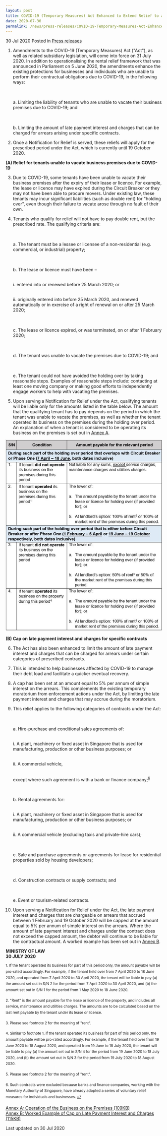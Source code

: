 ```yaml
---
layout: post
title: COVID-19 (Temporary Measures) Act Enhanced to Extend Relief to an Inability to Vacate Business Premises and to Cap Late Payment Interest and Charges
date: 2020-07-30
permalink: /news/press-releases/COVID-19-Temporary-Measures-Act-Enhanced-Inability-to-Vacate-Cap-Late-Payment-Interest-and-Charges
---
```


30 Jul 2020 Posted in [Press releases](/news/press-releases)

<ol start="1">
<li>Amendments to the COVID-19 (Temporary Measures) Act ("Act"), as well as related subsidiary legislation, will come into force on 31 July 2020. In addition to operationalising the rental relief framework that was announced in Parliament on 5 June 2020, the amendments enhance the existing protections for businesses and individuals who are unable to perform their contractual obligations due to COVID-19, in the following ways:

<br><br>a. Limiting the liability of tenants who are unable to vacate their business premises due to COVID-19; and 

<br><br>b. Limiting the amount of late payment interest and charges that can be charged for arrears arising under specific contracts.
</li></ol>

<ol start="2">
<li>Once a Notification for Relief is served, these reliefs will apply for the prescribed period under the Act, which is currently until 19 October 2020.</li></ol>

**(A) Relief for tenants unable to vacate business premises due to COVID-19**

<ol start="3">
<li>Due to COVID-19, some tenants have been unable to vacate their business premises after the expiry of their lease or licence. For example, the lease or licence may have expired during the Circuit Breaker or they may not have been able to procure movers. Under existing law, these tenants may incur significant liabilities (such as double rent) for "holding over", even though their failure to vacate arose through no fault of their own.</li></ol>

<ol start="4">
<li>Tenants who qualify for relief will not have to pay double rent, but the prescribed rate. The qualifying criteria are:

<br><br>a. The tenant must be a lessee or licensee of a non-residential (e.g. commercial, or industrial) property;

<br><br>b. The lease or licence must have been – 

<br>i. entered into or renewed before 25 March 2020; or 

<br>ii. originally entered into before 25 March 2020, and renewed automatically or in exercise of a right of renewal on or after 25 March 2020;

<br><br>c. The lease or licence expired, or was terminated, on or after 1 February 2020;

<br><br>d. The tenant was unable to vacate the premises due to COVID-19; and

<br><br>e. The tenant could not have avoided the holding over by taking reasonable steps. Examples of reasonable steps include: contacting at least one moving company or making good efforts to independently engage workers to help with vacating the premises.
</li></ol>

<ol start="5">
<li>Upon serving a Notification for Relief under the Act, qualifying tenants will be liable only for the amounts listed in the table below. The amount that the qualifying tenant has to pay depends on the period in which the tenant was unable to vacate the premises, as well as whether the tenant operated its business on the premises during the holding over period. An explanation of when a tenant is considered to be operating its business on the premises is set out in <u>Annex A</u>.</li></ol>

![image](/files/news/press-releases/2020/7/COVIDAct7B_PrescribedAmounts.JPG)

**(B) Cap on late payment interest and charges for specific contracts**

<ol start="6">
<li>The Act has also been enhanced to limit the amount of late payment interest and charges that can be charged for arrears under certain categories of prescribed contracts.</li></ol> 

<ol start="7">
<li>This is intended to help businesses affected by COVID-19 to manage their debt load and facilitate a quicker eventual recovery.</li></ol>

<ol start="8">
<li>A cap has been set at an amount equal to 5% per annum of simple interest on the arrears. This complements the existing temporary moratorium from enforcement actions under the Act, by limiting the late payment interest and charges that may accrue during the moratorium.</li></ol>

<ol start="9">
<li>This relief applies to the following categories of contracts under the Act: 

<br><br>a. Hire-purchase and conditional sales agreements of: 

<br>i. A plant, machinery or fixed asset in Singapore that is used for manufacturing, production or other business purposes; or

<br>ii. A commercial vehicle, 

<br> except where such agreement is with a bank or finance company;<sup><a href="#fn6" id="ref6">6</a></sup>

<br><br>b. Rental agreements for: 

<br>i. A plant, machinery or fixed asset in Singapore that is used for manufacturing, production or other business purposes; or

<br>ii. A commercial vehicle (excluding taxis and private-hire cars); 

<br><br>c. Sale and purchase agreements or agreements for lease for residential properties sold by housing developers; 

<br><br>d. Construction contracts or supply contracts; and 

<br><br>e. Event or tourism-related contracts. 
</li></ol>

<ol start="10">
<li>Upon serving a Notification for Relief under the Act, the late payment interest and charges that are chargeable on arrears that accrued between 1 February and 19 October 2020 will be capped at the amount equal to 5% per annum of simple interest on the arrears. Where the amount of late payment interest and charges under the contract does not exceed the capped amount, the debtor will continue to be liable for the contractual amount. A worked example has been set out in <u>Annex B</u>.</li></ol>


**MINISTRY OF LAW**
<br>**30 JULY 2020**


<sup>1. If the tenant operated its business for part of this period only, the amount payable will be pro-rated accordingly. For example, if the tenant held over from 7 April 2020 to 18 June 2020, and operated from 7 April 2020 to 30 April 2020, the tenant will be liable to pay (a) the amount set out in S/N 2 for the period from 7 April 2020 to 30 April 2020, and (b) the amount set out in S/N 1 for the period from 1 May 2020 to 18 June 2020.</sup>

<sup>2. "Rent" is the amount payable for the lease or licence of the property, and includes all service, maintenance and utilities charges. The amounts are to be calculated based on the last rent payable by the tenant under its lease or licence.</sup>

<sup>3. Please see footnote 2 for the meaning of "rent".</sup>

<sup>4. Similar to footnote 1, if the tenant operated its business for part of this period only, the amount payable will be pro-rated accordingly. For example, if the tenant held over from 19 June 2020 to 18 August 2020, and operated from 19 June to 18 July 2020, the tenant will be liable to pay (a) the amount set out in S/N 4 for the period from 19 June 2020 to 18 July 2020, and (b) the amount set out in S/N 3 for the period from 19 July 2020 to 18 August 2020.</sup>

<sup>5. Please see footnote 2 for the meaning of "rent".</sup>

<p><sup id="fn6">6. Such contracts were excluded because banks and finance companies, working with the Monetary Authority of Singapore, have already adopted a series of voluntary relief measures for individuals and businesses. <a href="#ref6" title="Jump back to footnote 6 in the text.">↩</a></sup></p>


[Annex A: Operation of the Business on the Premises (109KB)](/files/news/press-releases/2020/7/AnnexA_COVIDAct7A7B.pdf)  
[Annex B: Worked Example of Cap on Late Payment Interest and Charges (115KB)](/files/news/press-releases/2020/7/AnnexB_COVIDAct7A7B.pdf)


<p class="right-side-updated">Last updated on 30 Jul 2020</p>

